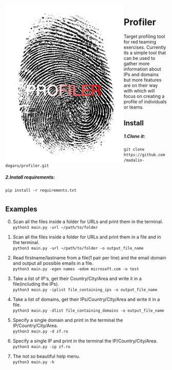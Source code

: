 
<img align="left" alt="PNG" src="https://raw.githubusercontent.com/madalin-dogaru/madalin-dogaru/master/profiler-logo.png?raw=true" width="370" height="493" />

# Profiler   

Target profiling tool for red teaming exercises. Currently its a simple tool that can be used to gather more information about IPs and domains but more features are on their way with which will focus on creating a profile of individuals or teams.    


Install
---
##### 1.Clone it:   
`git clone https://github.com/madalin-dogaru/profiler.git` 

##### 2.Install requirements:   
`pip install -r requirements.txt`   

#   
#   
#   

Examples
---

0. Scan all the files inside a folder for URLs and print them in the terminal.   
`python3 main.py -url ~/path/to/folder`   

1. Scan all the files inside a folder for URLs and print them in a file and in the terminal.   
`python3 main.py -url ~/path/to/folder -o output_file_name` 

2. Read firstname/lastname from a file(1 pair per line) and the email domain and output all possible emails in a file.    
`python3 main.py -egen names -edom microsoft.com -o test`   

3. Take a list of IP's, get their Country/City/Area and write it in a file(including the IPs).    
`python3 main.py -iplist file_containing_ips -o output_file_name`

4. Take a list of domains, get their IPs/Country/City/Area and write it in a file.   
`python3 main.py -dlist file_containing_domains -o output_file_name`

5. Specify a single domain and print in the terminal the IP/Country/City/Area.   
`python3 main.py -d zf.ro`

6. Specify a single IP and print in the terminal the IP/Country/City/Area.   
`python3 main.py -ip zf.ro`

7. The not so beautiful help menu.    
`python3 main.py -h`   
